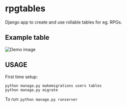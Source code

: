 # rpgtables
Django app to create and use rollable tables for eg. RPGs.

## Example table
![Demo image](http://i.imgur.com/DmChDmA.png)

## USAGE

First time setup:

```
python manage.py makemigrations users tables
python manage.py migrate
```

To run:
`python manage.py runserver`
